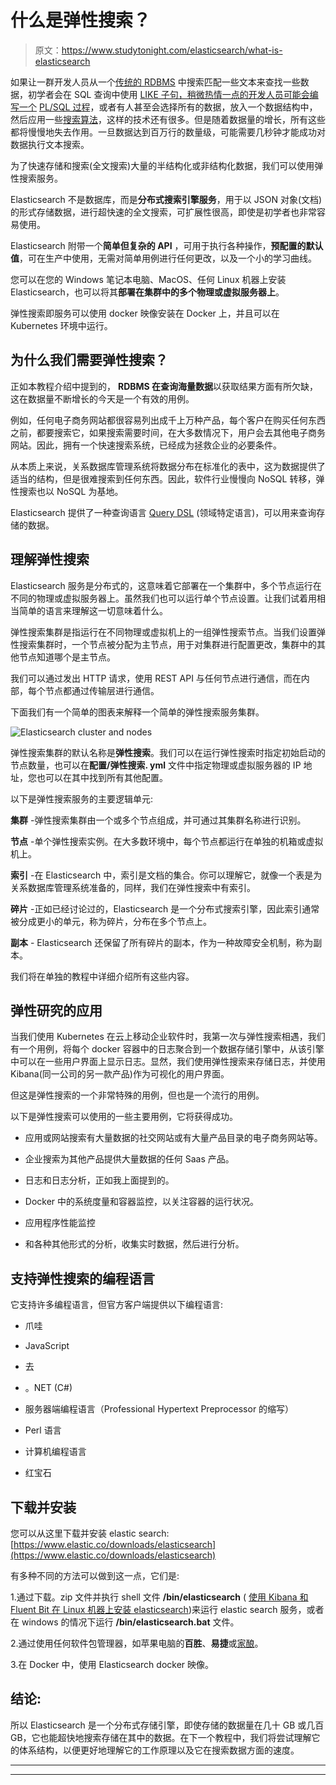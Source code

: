 # 什么是弹性搜索？

> 原文：<https://www.studytonight.com/elasticsearch/what-is-elasticsearch>

如果让一群开发人员从一个[传统的 RDBMS](https://www.studytonight.com/dbms/rdbms-concept.php) 中搜索匹配一些文本来查找一些数据，初学者会在 SQL 查询中使用 [LIKE 子句，稍微热情一点的开发人员可能会编写一个](https://www.studytonight.com/dbms/like-clause.php) [PL/SQL 过程](https://www.studytonight.com/plsql/plsql-procedure-and-function)，或者有人甚至会选择所有的数据，放入一个数据结构中，然后应用一些[搜索算法](https://www.studytonight.com/data-structures/binary-search-algorithm)，这样的技术还有很多。但是随着数据量的增长，所有这些都将慢慢地失去作用。一旦数据达到百万行的数量级，可能需要几秒钟才能成功对数据执行文本搜索。

为了快速存储和搜索(全文搜索)大量的半结构化或非结构化数据，我们可以使用弹性搜索服务。

Elasticsearch 不是数据库，而是**分布式搜索引擎服务**，用于以 JSON 对象(文档)的形式存储数据，进行超快速的全文搜索，可扩展性很高，即使是初学者也非常容易使用。

Elasticsearch 附带一个**简单但复杂的 API** ，可用于执行各种操作，**预配置的默认值**，可在生产中使用，无需对简单用例进行任何更改，以及一个小的学习曲线。

您可以在您的 Windows 笔记本电脑、MacOS、任何 Linux 机器上安装 Elasticsearch，也可以将其**部署在集群中的多个物理或虚拟服务器上**。

弹性搜索即服务可以使用 docker 映像安装在 Docker 上，并且可以在 Kubernetes 环境中运行。

## 为什么我们需要弹性搜索？

正如本教程介绍中提到的， **RDBMS 在查询海量数据**以获取结果方面有所欠缺，这在数据量不断增长的今天是一个有效的用例。

例如，任何电子商务网站都很容易列出成千上万种产品，每个客户在购买任何东西之前，都要搜索它，如果搜索需要时间，在大多数情况下，用户会去其他电子商务网站。因此，拥有一个快速搜索系统，已经成为拯救企业的必要条件。

从本质上来说，关系数据库管理系统将数据分布在标准化的表中，这为数据提供了适当的结构，但是很难搜索到任何东西。因此，软件行业慢慢向 NoSQL 转移，弹性搜索也以 NoSQL 为基地。

Elasticsearch 提供了一种查询语言 [Query DSL](https://www.elastic.co/guide/en/elasticsearch/reference/current/query-dsl.html#query-dsl) (领域特定语言)，可以用来查询存储的数据。

## 理解弹性搜索

Elasticsearch 服务是分布式的，这意味着它部署在一个集群中，多个节点运行在不同的物理或虚拟服务器上。虽然我们也可以运行单个节点设置。让我们试着用相当简单的语言来理解这一切意味着什么。

弹性搜索集群是指运行在不同物理或虚拟机上的一组弹性搜索节点。当我们设置弹性搜索集群时，一个节点被分配为主节点，用于对集群进行配置更改，集群中的其他节点知道哪个是主节点。

我们可以通过发出 HTTP 请求，使用 REST API 与任何节点进行通信，而在内部，每个节点都通过传输层进行通信。

下面我们有一个简单的图表来解释一个简单的弹性搜索服务集群。

![Elasticsearch cluster and nodes](../Images/5d78365f1dfb81beb809f5bf8b975ff9.png)

弹性搜索集群的默认名称是**弹性搜索**。我们可以在运行弹性搜索时指定初始启动的节点数量，也可以在**配置/弹性搜索. yml** 文件中指定物理或虚拟服务器的 IP 地址，您也可以在其中找到所有其他配置。

以下是弹性搜索服务的主要逻辑单元:

**集群** -弹性搜索集群由一个或多个节点组成，并可通过其集群名称进行识别。

**节点** -单个弹性搜索实例。在大多数环境中，每个节点都运行在单独的机箱或虚拟机上。

**索引** -在 Elasticsearch 中，索引是文档的集合。你可以理解它，就像一个表是为关系数据库管理系统准备的，同样，我们在弹性搜索中有索引。

**碎片** -正如已经讨论过的，Elasticsearch 是一个分布式搜索引擎，因此索引通常被分成更小的单元，称为碎片，分布在多个节点上。

**副本** - Elasticsearch 还保留了所有碎片的副本，作为一种故障安全机制，称为副本。

我们将在单独的教程中详细介绍所有这些内容。

## 弹性研究的应用

当我们使用 Kubernetes 在云上移动企业软件时，我第一次与弹性搜索相遇，我们有一个用例，将每个 docker 容器中的日志聚合到一个数据存储引擎中，从该引擎中可以在一些用户界面上显示日志。显然，我们使用弹性搜索来存储日志，并使用 Kibana(同一公司的另一款产品)作为可视化的用户界面。

但这是弹性搜索的一个非常特殊的用例，但也是一个流行的用例。

以下是弹性搜索可以使用的一些主要用例，它将获得成功。

*   应用或网站搜索有大量数据的社交网站或有大量产品目录的电子商务网站等。

*   企业搜索为其他产品提供大量数据的任何 Saas 产品。

*   日志和日志分析，正如我上面提到的。

*   Docker 中的系统度量和容器监控，以关注容器的运行状况。

*   应用程序性能监控

*   和各种其他形式的分析，收集实时数据，然后进行分析。

## 支持弹性搜索的编程语言

它支持许多编程语言，但官方客户端提供以下编程语言:

*   爪哇

*   JavaScript

*   去

*   。NET (C#)

*   服务器端编程语言（Professional Hypertext Preprocessor 的缩写）

*   Perl 语言

*   计算机编程语言

*   红宝石

## 下载并安装

您可以从这里下载并安装 elastic search:[https://www.elastic.co/downloads/elasticsearch](https://www.elastic.co/downloads/elasticsearch)

有多种不同的方法可以做到这一点，它们是:

1.通过下载。zip 文件并执行 shell 文件 **/bin/elasticsearch** ( [使用 Kibana 和 Fluent Bit 在 Linux 机器上安装 elasticsearch](https://www.studytonight.com/post/setup-fluent-bit-with-elasticsearch-and-kibana-efk-for-log-management-on-linux-machine-non-kubernetes))来运行 elastic search 服务，或者在 windows 的情况下运行 **/bin/elasticsearch.bat** 文件。

2.通过使用任何软件包管理器，如苹果电脑的**百胜**、**易捷**或[家酿](https://www.studytonight.com/post/what-is-homebrew-and-how-to-install-it-on-mac-osx)。

3.在 Docker 中，使用 Elasticsearch docker 映像。

## 结论:

所以 Elasticsearch 是一个分布式存储引擎，即使存储的数据量在几十 GB 或几百 GB，它也能超快地搜索存储在其中的数据。在下一个教程中，我们将尝试理解它的体系结构，以便更好地理解它的工作原理以及它在搜索数据方面的速度。

* * *

* * *
